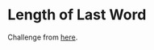 # Length of Last Word

Challenge from [here](https://www.geeksforgeeks.org/length-of-last-word-in-a-string/).

